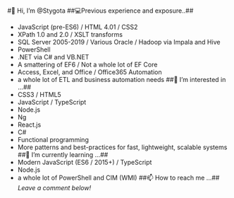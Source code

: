 #👋 Hi, I’m @Stygota
##:computer:Previous experience and exposure..##
- JavaScript (pre-ES6) / HTML 4.01 / CSS2
- XPath 1.0 and 2.0 / XSLT transforms
- SQL Server 2005-2019 / Various Oracle / Hadoop via Impala and Hive
- PowerShell
- .NET via C# and VB.NET
- A smattering of EF6 / Not a whole lot of EF Core
- Access, Excel, and Office / Office365 Automation
- a whole lot of ETL and business automation needs
##👀 I’m interested in ...##
- CSS3 / HTML5
- JavaScript / TypeScript
- Node.js
- Ng
- React.js
- C#
- Functional programming
- More patterns and best-practices for fast, lightweight, scalable systems
##🌱 I’m currently learning ...##
- Modern JavaScript (ES6 / 2015+) / TypeScript
- Node.js
- a whole lot of PowerShell and CIM (WMI)
##📫 How to reach me ...##
*Leave a comment below!*

<!---
Stygota/Stygota is a ✨ special ✨ repository because its `README.md` (this file) appears on your GitHub profile.
You can click the Preview link to take a look at your changes.
--->
